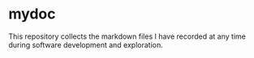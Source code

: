 # mydoc
This repository collects the markdown files I have recorded at any time during software development and exploration.
